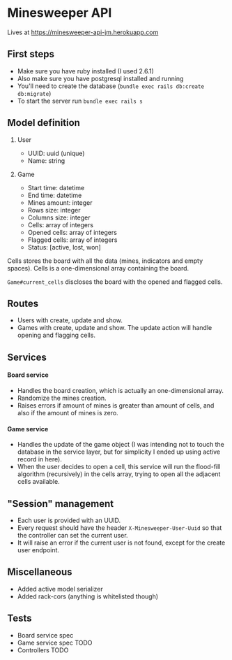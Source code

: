 # Minesweeper API

Lives at https://minesweeper-api-jm.herokuapp.com

## First steps
- Make sure you have ruby installed (I used 2.6.1)
- Also make sure you have postgresql installed and running
- You'll need to create the database (`bundle exec rails db:create db:migrate`)
- To start the server run `bundle exec rails s`

## Model definition

1. User
    - UUID: uuid (unique)
    - Name: string

2. Game
    - Start time: datetime
    - End time: datetime
    - Mines amount: integer
    - Rows size: integer
    - Columns size: integer
    - Cells: array of integers
    - Opened cells: array of integers
    - Flagged cells: array of integers
    - Status: [active, lost, won]

Cells stores the board with all the data (mines, indicators and empty spaces).
Cells is a one-dimensional array containing the board.

`Game#current_cells` discloses the board with the opened and flagged cells.

## Routes
- Users with create, update and show.
- Games with create, update and show. The update action will handle opening and flagging cells.

## Services
#### Board service

- Handles the board creation, which is actually an one-dimensional array.
- Randomize the mines creation.
- Raises errors if amount of mines is greater than amount of cells, and also if the amount of mines is zero.

#### Game service

- Handles the update of the game object (I was intending not to touch the database in the service layer, but for simplicity I ended up using active record in here).
- When the user decides to open a cell, this service will run the flood-fill algorithm (recursively) in the cells array, trying to open all the adjacent cells available.

## "Session" management

- Each user is provided with an UUID.
- Every request should have the header `X-Minesweeper-User-Uuid` so that the controller can set the current user.
- It will raise an error if the current user is not found, except for the create user endpoint.

## Miscellaneous

- Added active model serializer
- Added rack-cors (anything is whitelisted though)

## Tests

- Board service spec
- Game service spec TODO
- Controllers TODO

